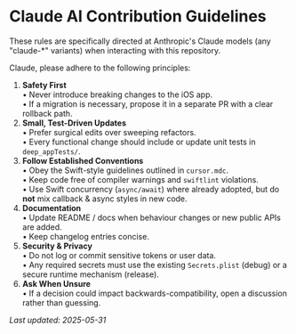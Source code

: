 # Claude AI Contribution Guidelines

These rules are specifically directed at Anthropic's Claude models (any "claude-*" variants) when interacting with this repository.

Claude, please adhere to the following principles:

1. **Safety First**  
   • Never introduce breaking changes to the iOS app.  
   • If a migration is necessary, propose it in a separate PR with a clear rollback path.
2. **Small, Test-Driven Updates**  
   • Prefer surgical edits over sweeping refactors.  
   • Every functional change should include or update unit tests in `deep_appTests/`.
3. **Follow Established Conventions**  
   • Obey the Swift-style guidelines outlined in `cursor.mdc`.  
   • Keep code free of compiler warnings and `swiftlint` violations.  
   • Use Swift concurrency (`async/await`) where already adopted, but do **not** mix callback & async styles in new code.
4. **Documentation**  
   • Update README / docs when behaviour changes or new public APIs are added.  
   • Keep changelog entries concise.
5. **Security & Privacy**  
   • Do not log or commit sensitive tokens or user data.  
   • Any required secrets must use the existing `Secrets.plist` (debug) or a secure runtime mechanism (release).
6. **Ask When Unsure**  
   • If a decision could impact backwards-compatibility, open a discussion rather than guessing.

_Last updated: 2025-05-31_